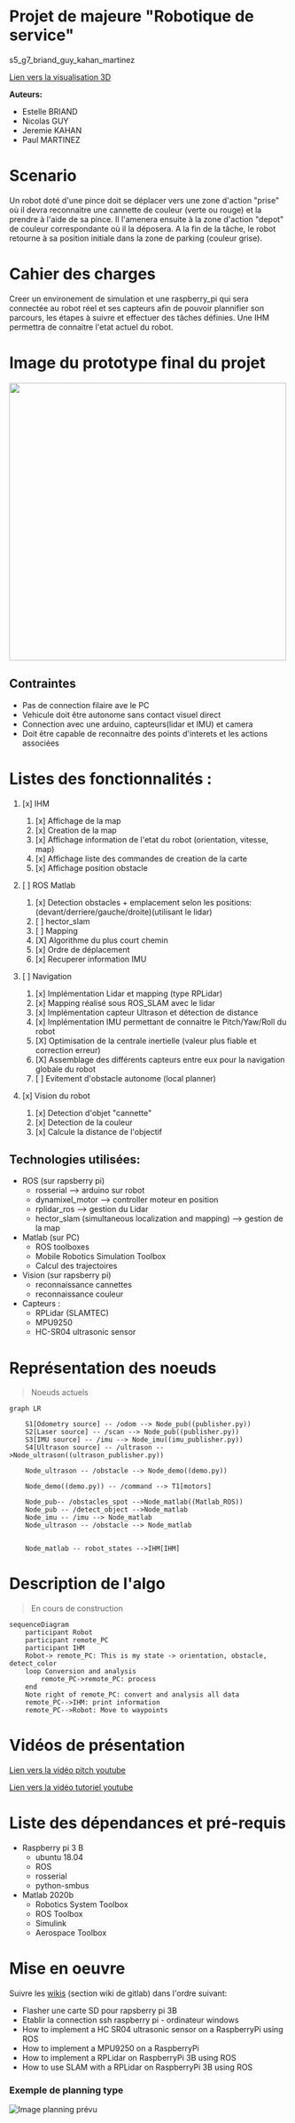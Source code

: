 # Projet de majeure "Robotique de service"
s5_g7_briand_guy_kahan_martinez


[Lien vers la visualisation 3D](https://gitlab.com/20-21_5ETI_PRJ/Sujet_5__Simulated_robotic_scenario/s5_g7_briand_guy_kahan_martinez/-/blob/master/stl_dir/Assemblage_STL.STL)


**Auteurs:** 

- Estelle BRIAND
- Nicolas GUY
- Jeremie KAHAN
- Paul MARTINEZ

# Scenario 

Un robot doté d'une pince doit se déplacer vers une zone d'action "prise" où il devra reconnaitre une cannette de couleur (verte ou rouge) et la prendre à l'aide de sa pince. Il l'amenera ensuite à la zone d'action "depot" de couleur correspondante où il la déposera. 
A la fin de la tâche, le robot retourne à sa position initiale dans la zone de parking (couleur grise).

# Cahier des charges

Creer un environement de simulation et une raspberry_pi qui sera connectée au robot réel et ses capteurs afin de pouvoir plannifier son parcours, les étapes à suivre et effectuer des tâches définies.
Une IHM permettra de connaitre l'etat actuel du robot.

# Image du prototype final du projet

<img src="/autre/robot.jpeg" height="500"/>


## Contraintes

- Pas de connection filaire ave le PC
- Vehicule doit être autonome sans contact visuel direct
- Connection avec une arduino, capteurs(lidar et IMU) et camera
- Doit être capable de reconnaitre des points d'interets et les actions associées

# Listes des fonctionnalités :

1. [x] IHM
    1. [x] Affichage de la map
    2. [x] Creation de la map
    3. [x] Affichage information de l'etat du robot (orientation, vitesse, map)
    4. [x] Affichage liste des commandes de creation de la carte
    5. [x] Affichage position obstacle

2. [ ] ROS Matlab
    1. [x] Detection obstacles + emplacement selon les positions: (devant/derriere/gauche/droite)(utilisant le lidar)
    2. [ ] hector_slam
    3. [ ] Mapping
    4. [X] Algorithme du plus court chemin
    5. [x] Ordre de déplacement 
    6. [x] Recuperer information IMU

3. [ ] Navigation
    1. [x] Implémentation Lidar et mapping (type RPLidar)
    2. [x] Mapping réalisé sous ROS_SLAM avec le lidar
    3. [x] Implémentation capteur Ultrason et détection de distance
    4. [x] Implémentation IMU permettant de connaitre le Pitch/Yaw/Roll du robot
    5. [X] Optimisation de la centrale inertielle (valeur plus fiable et correction erreur)
    6. [X] Assemblage des différents capteurs entre eux pour la navigation globale du robot
    7. [ ] Evitement d'obstacle autonome (local planner)

4. [x] Vision du robot
    1. [x] Detection d'objet "cannette"
    2. [x] Detection de la couleur
    3. [x] Calcule la distance de l'objectif

## Technologies utilisées:

- ROS (sur rapsberry pi)
    - rosserial --> arduino sur robot
    - dynamixel_motor --> controller moteur en position
    - rplidar_ros --> gestion du Lidar
    - hector_slam (simultaneous localization and mapping) --> gestion de la map 
- Matlab (sur PC)
    - ROS toolboxes
    - Mobile Robotics Simulation Toolbox
    - Calcul des trajectoires
- Vision (sur rapsberry pi)
    - reconnaissance cannettes
    - reconnaissance couleur
- Capteurs :
    - RPLidar (SLAMTEC)
    - MPU9250
    - HC-SR04 ultrasonic sensor 

# Représentation des noeuds
> Noeuds actuels
```mermaid
graph LR

    S1[Odometry source] -- /odom --> Node_pub((publisher.py))
    S2[Laser source] -- /scan --> Node_pub((publisher.py))
    S3[IMU source] -- /imu --> Node_imu((imu_publisher.py))  
    S4[Ultrason source] -- /ultrason -->Node_ultrason((ultrason_publisher.py))
    
    Node_ultrason -- /obstacle --> Node_demo((demo.py))

    Node_demo((demo.py)) -- /command --> T1[motors]
    
    Node_pub-- /obstacles_spot -->Node_matlab((Matlab_ROS))
    Node_pub -- /detect_object -->Node_matlab
    Node_imu -- /imu --> Node_matlab
    Node_ultrason -- /obstacle --> Node_matlab
    
    
    Node_matlab -- robot_states -->IHM[IHM]
```

# Description de l'algo
> En cours de construction
```mermaid
sequenceDiagram
    participant Robot
    participant remote_PC
    participant IHM
    Robot-> remote_PC: This is my state -> orientation, obstacle, detect_color
    loop Conversion and analysis
        remote_PC->remote_PC: process
    end
    Note right of remote_PC: convert and analysis all data
    remote_PC-->IHM: print information
    remote_PC-->Robot: Move to waypoints
```

# Vidéos de présentation

[Lien vers la vidéo pitch youtube](url)

[Lien vers la vidéo tutoriel youtube](url)

# Liste des dépendances et pré-requis

- Raspberry pi 3 B
    - ubuntu 18.04
    - ROS
    - rosserial
    - python-smbus
- Matlab 2020b
    - Robotics System Toolbox
    - ROS Toolbox
    - Simulink
    - Aerospace Toolbox

# Mise en oeuvre
Suivre les [wikis](https://gitlab.com/20-21_5ETI_PRJ/Sujet_5__Simulated_robotic_scenario/s5_g7_briand_guy_kahan_martinez/-/wikis/home) (section wiki de gitlab) dans l'ordre suivant:
- Flasher une carte SD pour rapsberry pi 3B
- Etablir la connection ssh raspberry pi - ordinateur windows
- How to implement a HC SR04 ultrasonic sensor on a RaspberryPi using ROS 
- How to implement a MPU9250 on a RaspberryPi 
- How to implement a RPLidar on RaspberryPi 3B using ROS 
- How to use SLAM with a RPLidar on RaspberryPi 3B using ROS 

### Exemple de planning type
![Image planning prévu](/autre/issuesBoard.png)

